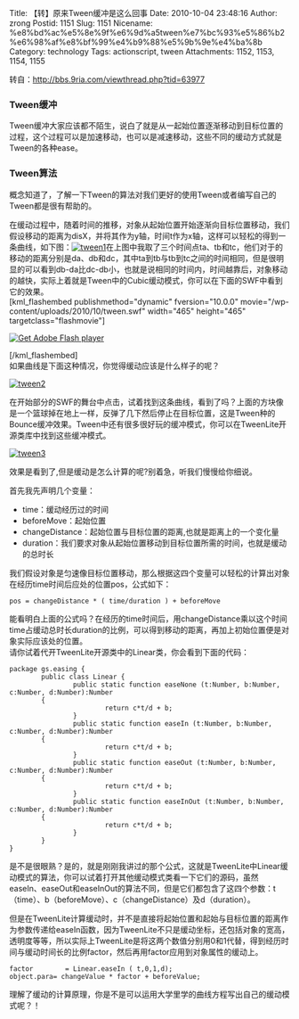 Title: 【转】原来Tween缓冲是这么回事
Date: 2010-10-04 23:48:16
Author: zrong
Postid: 1151
Slug: 1151
Nicename: %e8%bd%ac%e5%8e%9f%e6%9d%a5tween%e7%bc%93%e5%86%b2%e6%98%af%e8%bf%99%e4%b9%88%e5%9b%9e%e4%ba%8b
Category: technology
Tags: actionscript, tween
Attachments: 1152, 1153, 1154, 1155

转自：http://bbs.9ria.com/viewthread.php?tid=63977

### Tween缓冲

Tween缓冲大家应该都不陌生，说白了就是从一起始位置逐渐移动到目标位置的过程，这个过程可以是加速移动，也可以是减速移动，这些不同的缓动方式就是Tween的各种ease。

### Tween算法

概念知道了，了解一下Tween的算法对我们更好的使用Tween或者编写自己的Tween都是很有帮助的。  

在缓动过程中，随着时间的推移，对象从起始位置开始逐渐向目标位置移动，我们假设移动的距离为disX，并将其作为y轴，时间t作为x轴，这样可以轻松的得到一条曲线，如下图：[![](/wp-content/uploads/2010/10/tween1.jpg "tween1")](/wp-content/uploads/2010/10/tween1.jpg)在上图中我取了三个时间点ta、tb和tc，他们对于的移动的距离分别是da、db和dc，其中ta到tb与tb到tc之间的时间相同，但是很明显的可以看到db-da比dc-db小，也就是说相同的时间内，时间越靠后，对象移动的越快，实际上着就是Tween中的Cubic缓动模式，你可以在下面的SWF中看到它的效果。<!--more-->  
[kml\_flashembed publishmethod="dynamic" fversion="10.0.0"
movie="/wp-content/uploads/2010/10/tween.swf" width="465" height="465"
targetclass="flashmovie"]

[![Get Adobe Flash
player](http://www.adobe.com/images/shared/download_buttons/get_flash_player.gif)](http://adobe.com/go/getflashplayer)

[/kml\_flashembed]  
如果曲线是下面这种情况，你觉得缓动应该是什么样子的呢？

[![](/wp-content/uploads/2010/10/tween2.jpg "tween2")](/wp-content/uploads/2010/10/tween2.jpg)

在开始部分的SWF的舞台中点击，试着找到这条曲线，看到了吗？上面的方块像是一个篮球掉在地上一样，反弹了几下然后停止在目标位置，这是Tween种的Bounce缓冲效果。Tween中还有很多很好玩的缓冲模式，你可以在TweenLite开源类库中找到这些缓冲模式。

[![](/wp-content/uploads/2010/10/tween3.jpg "tween3")](/wp-content/uploads/2010/10/tween3.jpg)

效果是看到了,但是缓动是怎么计算的呢?别着急，听我们慢慢给你细说。

首先我先声明几个变量：

-   time：缓动经历过的时间
-   beforeMove：起始位置
-   changeDistance：起始位置与目标位置的距离,也就是距离上的一个变化量
-   duration：我们要求对象从起始位置移动到目标位置所需的时间，也就是缓动的总时长

我们假设对象是匀速像目标位置移动，那么根据这四个变量可以轻松的计算出对象在经历time时间后应处的位置pos，公式如下：

``` {lang="actionscript"}
pos = changeDistance * ( time/duration ) + beforeMove
```

能看明白上面的公式吗？在经历的time时间后，用changeDistance乘以这个时间time占缓动总时长duration的比例，可以得到移动的距离，再加上初始位置便是对象实际应该处的位置。  
请你试着代开TweenLite开源类中的Linear类，你会看到下面的代码：

``` {lang="actionscript"}
package gs.easing {
        public class Linear {
                public static function easeNone (t:Number, b:Number, c:Number, d:Number):Number
        {
                        return c*t/d + b;
                }
                public static function easeIn (t:Number, b:Number, c:Number, d:Number):Number 
        {
                        return c*t/d + b;
                }
                public static function easeOut (t:Number, b:Number, c:Number, d:Number):Number 
        {
                        return c*t/d + b;
                }
                public static function easeInOut (t:Number, b:Number, c:Number, d:Number):Number 
        {
                        return c*t/d + b;
                }
        }
}
```

是不是很眼熟？是的，就是刚刚我讲过的那个公式，这就是TweenLite中Linear缓动模式的算法，你可以试着打开其他缓动模式类看一下它们的源码，虽然easeIn、easeOut和easeInOut的算法不同，但是它们都包含了这四个参数：t（time）、b（beforeMove）、c（changeDistance）及d（duration）。  

但是在TweenLite计算缓动时，并不是直接将起始位置和起始与目标位置的距离作为参数传递给easeIn函数，因为TweenLite不只是缓动坐标，还包括对象的宽高，透明度等等，所以实际上TweenLite是将这两个数值分别用0和1代替，得到经历时间与缓动时间长的比例factor，然后再用factor应用到对象属性的缓动上。

``` {lang="actionscript"}
factor        = Linear.easeIn ( t,0,1,d);
object.para= changeValue * factor + beforeValue;
```

理解了缓动的计算原理，你是不是可以运用大学里学的曲线方程写出自己的缓动模式呢？！


